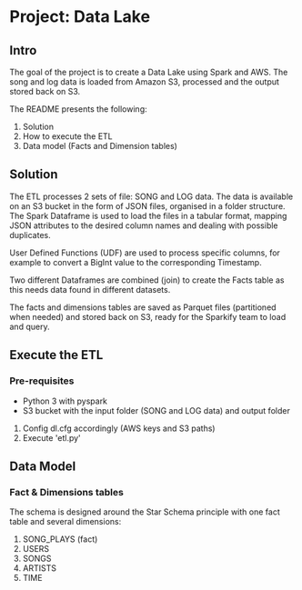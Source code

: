 # Project: Data Lake

## Intro

The goal of the project is to create a Data Lake using Spark and AWS.
The song and log data is loaded from Amazon S3, processed and the output stored back on S3.

The README presents the following:
1. Solution
2. How to execute the ETL
3. Data model (Facts and Dimension tables)

## Solution

The ETL processes 2 sets of file: SONG and LOG data. The data is available on an S3 bucket in the form of JSON files, 
organised in a folder structure. 
The Spark Dataframe is used to load the files in a tabular format, mapping JSON attributes to the desired column names and dealing with possible duplicates.

User Defined Functions (UDF) are used to process specific columns, for example to convert a BigInt value to the corresponding Timestamp.

Two different Dataframes are combined (join) to create the Facts table as this needs data found in different datasets.

The facts and dimensions tables are saved as Parquet files (partitioned when needed) and stored back on S3, ready for the
Sparkify team to load and query.


## Execute the ETL

### Pre-requisites

* Python 3 with pyspark
* S3 bucket with the input folder (SONG and LOG data) and output folder 

1. Config dl.cfg accordingly (AWS keys and S3 paths)
2. Execute 'etl.py'

## Data Model

### Fact & Dimensions tables

The schema is designed around the Star Schema principle with one fact table and several dimensions:
1. SONG_PLAYS (fact)
2. USERS
3. SONGS
4. ARTISTS
5. TIME

  
